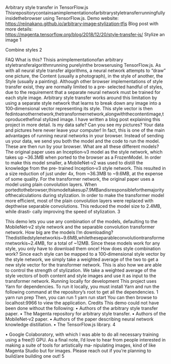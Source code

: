 Arbitrary style transfer in TensorFlow.js
Thisrepositorycontainsanimplementationofarbitrarystyletransferrunningfullyinsidethebrowser
using TensorFlow.js.
Demo website: https://reiinakano.github.io/arbitrary‑image‑stylization‑tfjs
Blog post with more details: https://magenta.tensorflow.org/blog/2018/12/20/style‑transfer‑js/
Stylize an image
1

Combine styles
2

FAQ
What is this?
Thisis animplementationofan arbitrary styletransferalgorithmrunning purelyinthe browserusing
TensorFlow.js. As with all neural style transfer algorithms, a neural network attempts to “draw” one
picture, the Content (usually a photograph), in the style of another, the Style (usually a painting).
Although other browser implementations of style transfer exist, they are normally limited to a pre‑
selected handful of styles, due to the requirement that a separate neural network must be trained for
each style image.
Arbitrary style transfer works around this limitation by using a separate style network that learns to
break down any image into a 100‑dimensional vector representing its style. This style vector is then
fedintoanothernetwork,thetransformernetwork,alongwiththecontentimage,toproducethefinal
stylized image.
I have written a blog post explaining this project in more detail.
Is my data safe? Can you see my pictures?
Your data and pictures here never leave your computer! In fact, this is one of the main advantages
of running neural networks in your browser. Instead of sending us your data, we send you both the
model and the code to run the model. These are then run by your browser.
What are all these different models?
The original paper uses an Inception‑v3 model as the style network, which takes up ~36.3MB when
ported to the browser as a FrozenModel.
In order to make this model smaller, a MobileNet‑v2 was used to distill the knowledge from the pre‑
trained Inception‑v3 style network. This resulted in a size reduction of just under 4x, from ~36.3MB to
~9.6MB, at the expense of some quality.
For the transformer network, the original paper uses a model using plain convolution layers. When
portedtothebrowser,thismodeltakesup7.9MBandisresponsibleforthemajorityofthecalculations
during stylization.
In order to make the transformer model more efficient, most of the plain convolution layers were
replaced with depthwise separable convolutions. This reduced the model size to 2.4MB, while drasti‑
cally improving the speed of stylization.
3

This demo lets you use any combination of the models, defaulting to the MobileNet‑v2 style network
and the separable convolution transformer network.
How big are the models I’m downloading?
Thedistilledstylenetworkis~9.6MB,whiletheseparableconvolutiontransformernetworkis~2.4MB,
for a total of ~12MB. Since these models work for any style, you only have to download them once!
How does style combination work?
Since each style can be mapped to a 100‑dimensional style vector by the style network, we simply
take a weighted average of the two to get a new style vector for the transformer network.
This is also how we are able to control the strength of stylization. We take a weighted average of the
style vectors of both content and style images and use it as input to the transformer network.
Running locally for development
This project uses Yarn for dependencies.
To run it locally, you must install Yarn and run the following command at the repository’s root to get
all the dependencies.
1 yarn run prep
Then, you can run
1 yarn run start
You can then browse to localhost:9966 to view the application.
Credits
This demo could not have been done without the following:
• Authors of the arbitrary style transfer paper.
• The Magenta repository for arbitrary style transfer.
• Authors of the MobileNet‑v2 paper.
• Authors of the paper describing neural network knowledge distillation.
• The TensorFlow.js library.
4

• Google Colaboratory, with which I was able to do all necessary training using a free(!) GPU.
As a final note, I’d love to hear from people interested in making a suite of tools for artistically ma‑
nipulating images, kind of like Magenta Studio but for images. Please reach out if you’re planning to
build/are building one out!
5
